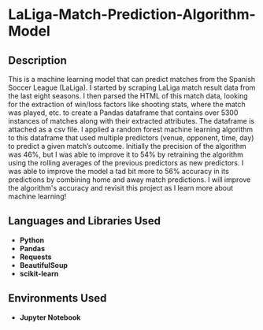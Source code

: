 <h1>LaLiga-Match-Prediction-Algorithm-Model</h1>

<h2>Description</h2>
This is a machine learning model that can predict matches from the Spanish Soccer League (LaLiga). I started by scraping LaLiga match result data from the last eight seasons. I then parsed the HTML of this match data, looking for the extraction of win/loss factors like shooting stats, where the match was played, etc. to create a Pandas dataframe that contains over 5300 instances of matches along with their extracted attributes. The dataframe is attached as a csv file. I applied a random forest machine learning algorithm to this dataframe that used multiple predictors (venue, opponent, time, day) to predict a given match’s outcome. Initially the precision of the algorithm was 46%, but I was able to improve it to 54% by retraining the algorithm using the rolling averages of the previous predictors as new predictors. I was able to improve the model a tad bit more to 56% accuracy in its predictions by combining home and away match predictions. I will improve the algorithm's accuracy and revisit this project as I learn more about machine learning!
<br />


<h2>Languages and Libraries Used</h2>

- <b>Python</b> 
- <b>Pandas</b>
- <b>Requests</b>
- <b>BeautifulSoup</b>
- <b>scikit-learn</b>


<h2>Environments Used </h2>

- <b>Jupyter Notebook</b>
<!--
 ```diff
- text in red
+ text in green
! text in orange
# text in gray
@@ text in purple (and bold)@@
```
--!>
